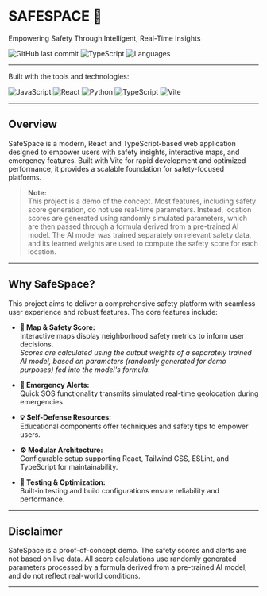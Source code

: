 # SAFESPACE 🌇

Empowering Safety Through Intelligent, Real-Time Insights

![GitHub last commit](https://img.shields.io/github/last-commit/crumbs1505/SafeSpace?style=for-the-badge)
![TypeScript](https://img.shields.io/badge/typescript-91.2%25-blue?style=for-the-badge)
![Languages](https://img.shields.io/badge/languages-5-informational?style=for-the-badge)

---

Built with the tools and technologies:

![JavaScript](https://img.shields.io/badge/javascript-F7DF1E?style=for-the-badge&logo=javascript&logoColor=black)
![React](https://img.shields.io/badge/React-20232A?style=for-the-badge&logo=react&logoColor=61DAFB)
![Python](https://img.shields.io/badge/Python-3776AB?style=for-the-badge&logo=python&logoColor=white)
![TypeScript](https://img.shields.io/badge/TypeScript-3178C6?style=for-the-badge&logo=typescript&logoColor=white)
![Vite](https://img.shields.io/badge/Vite-646CFF?style=for-the-badge&logo=vite&logoColor=white)

---

## Overview

SafeSpace is a modern, React and TypeScript-based web application designed to empower users with safety insights, interactive maps, and emergency features. Built with Vite for rapid development and optimized performance, it provides a scalable foundation for safety-focused platforms.

> **Note:**  
> This project is a demo of the concept. Most features, including safety score generation, do not use real-time parameters. Instead, location scores are generated using randomly simulated parameters, which are then passed through a formula derived from a pre-trained AI model. The AI model was trained separately on relevant safety data, and its learned weights are used to compute the safety score for each location.

---

## Why SafeSpace?

This project aims to deliver a comprehensive safety platform with seamless user experience and robust features. The core features include:

- **🎯 Map & Safety Score:**  
  Interactive maps display neighborhood safety metrics to inform user decisions.  
  *Scores are calculated using the output weights of a separately trained AI model, based on parameters (randomly generated for demo purposes) fed into the model's formula.*

- **🚨 Emergency Alerts:**  
  Quick SOS functionality transmits simulated real-time geolocation during emergencies.

- **💡 Self-Defense Resources:**  
  Educational components offer techniques and safety tips to empower users.

- **⚙️ Modular Architecture:**  
  Configurable setup supporting React, Tailwind CSS, ESLint, and TypeScript for maintainability.

- **🔬 Testing & Optimization:**  
  Built-in testing and build configurations ensure reliability and performance.

---

## Disclaimer

SafeSpace is a proof-of-concept demo. The safety scores and alerts are not based on live data. All score calculations use randomly generated parameters processed by a formula derived from a pre-trained AI model, and do not reflect real-world conditions.

---
